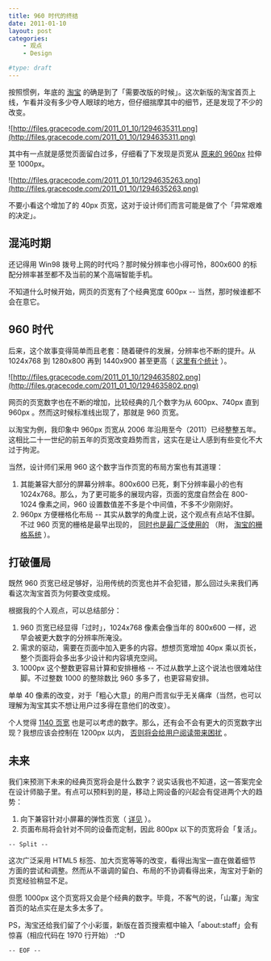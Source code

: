 ```yaml
---
title: 960 时代的终结
date: 2011-01-10
layout: post
categories:
    - 观点
    - Design

#type: draft
---
```


按照惯例，年底的 [淘宝](http://www.taobao.com/) 的确是到了「需要改版的时候」。这次新版的淘宝首页上线，乍看并没有多少夺人眼球的地方，但仔细揣摩其中的细节，还是发现了不少的改变。

![http://files.gracecode.com/2011_01_10/1294635311.png](http://files.gracecode.com/2011_01_10/1294635311.png)

其中有一点就是感觉页面留白过多，仔细看了下发现是页宽从 [原来的 960px](http://ued.taobao.com/blog/2008/10/22/grid_system_research_1/) 拉伸至 1000px。

![http://files.gracecode.com/2011_01_10/1294635263.png](http://files.gracecode.com/2011_01_10/1294635263.png)

不要小看这个增加了的 40px 页宽，这对于设计师们而言可能是做了个「异常艰难的决定」。


## 混沌时期

还记得用 Win98 拨号上网的时代吗？那时候分辨率也小得可怜，800x600 的标配分辨率甚至都不及当前的某个高端智能手机。

不知道什么时候开始，网页的页宽有了个经典宽度 600px -- 当然，那时候谁都不会在意它。


## 960 时代

后来，这个故事变得简单而且老套：随着硬件的发展，分辨率也不断的提升。从 1024x768 到 1280x800 再到 1440x900 甚至更高（ [这里有个统计](http://www.chedong.com/blog/archives/001486.html) ）。

![http://files.gracecode.com/2011_01_10/1294635802.png](http://files.gracecode.com/2011_01_10/1294635802.png)

网页的页宽数字也在不断的增加，比较经典的几个数字为从 600px、740px 直到  960px 。然而这时候标准线出现了，那就是 960 页宽。

以淘宝为例，我印象中 960px 页宽从 2006 年沿用至今（2011）已经整整五年。这相比二十一世纪的前五年的页宽改变趋势而言，这实在是让人感到有些变化不大过于拘泥。

当然，设计师们采用 960 这个数字当作页宽的布局方案也有其道理：

1. 其能兼容大部分的屏幕分辨率。800x600 已死，剩下分辨率最小的也有 1024x768。那么，为了更可能多的展现内容，页面的宽度自然会在 800-1024 像素之间，960 设置数值差不多是个中间值，不多不少刚刚好。
2. 960px 方便栅格化布局 -- 其实从数学的角度上说，这个观点有点站不住脚。不过 960 页宽的栅格是最早出现的， [同时也是最广泛使用的](http://960.gs/) （附， [淘宝的栅格系统](http://ued.taobao.com/blog/2008/09/17/grid_systems/)  ）。


## 打破僵局

既然 960 页宽已经足够好，沿用传统的页宽也并不会犯错，那么回过头来我们再看这次淘宝首页为何要改变成规。

根据我的个人观点，可以总结部分：

1. 960 页宽已经显得「过时」，1024x768 像素会像当年的 800x600 一样，迟早会被更大数字的分辨率所淹没。
2. 需求的驱动，需要在页面中加入更多的内容。想想页宽增加 40px 乘以页长，整个页面将会多出多少设计和内容填充空间。
3. 1000px 这个整数更容易计算和安排栅格 -- 不过从数学上这个说法也很难站住脚。不过整数 1000 的整除数比 960 多多了，也更容易安排。

单单 40 像素的改变，对于「粗心大意」的用户而言似乎无关痛痒（当然，也可以理解为淘宝其实不想让用户过多得在意他们的改变）。

个人觉得  [1140 页宽](http://cssgrid.net/) 也是可以考虑的数字。那么，还有会不会有更大的页宽数字出现？我想应该会控制在 1200px 以内， [否则将会给用户阅读带来困扰](http://www.typeisbeautiful.com/2011/01/3094) 。


## 未来

我们来预测下未来的经典页宽将会是什么数字？说实话我也不知道，这一答案完全在设计师脑子里。有点可以预料到的是，移动上网设备的兴起会有促进两个大的趋势：

1. 向下兼容针对小屏幕的弹性页宽（ [详见]({{site.urls}}/posts/3038/) ）。
2. 页面布局将会针对不同的设备而定制，因此 800px 以下的页宽将会「复活」。

`-- Split --`

这次广泛采用 HTML5 标签、加大页宽等等的改变，看得出淘宝一直在做着细节方面的尝试和调整。然而从不谐调的留白、布局的不协调看得出来，淘宝对于新的页宽经验稍显不足。

但愿 1000px 这个页宽将又会是个经典的数字。毕竟，不客气的说，「山寨」淘宝首页的站点实在是太多太多了。

PS，淘宝还给我们留了个小彩蛋，新版在首页搜索框中输入「about:staff」会有惊喜（相应代码在 1970 行开始） :^D

`-- EOF --`
